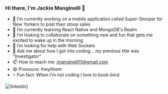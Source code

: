 ### Hi there, I'm Jackie Manginelli 👋

- 🔭 I’m currently working on a mobile application called Super-Stooper for New Yorkers to post their stoop sales
- 🌱 I’m currently learning React Native and MongoDB's Realm
- 👯 I’m looking to collaborate on something new and fun that gets me excited to wake up in the morning
- 🤔 I’m looking for help with Web Sockets 
- 💬 Ask me about how I got into coding... my previous title was "Investigator"
- 📫 How to reach me: jmanginelli11@gmail.com
- 😄 Pronouns: they/them
- ⚡ Fun fact: When I'm not coding I love to book-bind

![linkedin](https://img.shields.io/badge/[Linkedin-0e76a8?](https://www.linkedin.com/in/jackie-manginelli/)style=for-the-badge&logo=Linkedin&logoColor=white)]
